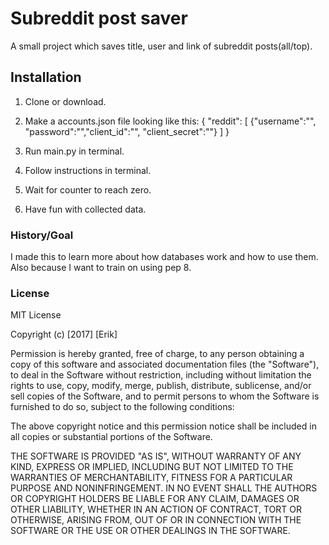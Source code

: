 # Subreddit post saver

A small project which saves title, user and link of subreddit posts(all/top).

## Installation

1. Clone or download.
2. Make a accounts.json file looking like this:
    {
        "reddit":
        [
            {"username":"", "password":"","client_id":"", "client_secret":""}
        ]
    }

3. Run main.py in terminal.
4. Follow instructions in terminal.
5. Wait for counter to reach zero.
6. Have fun with collected data.

### History/Goal

I made this to learn more about how databases work and how to use them. Also because I want to train on using pep 8.

### License

MIT License

Copyright (c) [2017] [Erik]

Permission is hereby granted, free of charge, to any person obtaining a copy
of this software and associated documentation files (the "Software"), to deal
in the Software without restriction, including without limitation the rights
to use, copy, modify, merge, publish, distribute, sublicense, and/or sell
copies of the Software, and to permit persons to whom the Software is
furnished to do so, subject to the following conditions:

The above copyright notice and this permission notice shall be included in all
copies or substantial portions of the Software.

THE SOFTWARE IS PROVIDED "AS IS", WITHOUT WARRANTY OF ANY KIND, EXPRESS OR
IMPLIED, INCLUDING BUT NOT LIMITED TO THE WARRANTIES OF MERCHANTABILITY,
FITNESS FOR A PARTICULAR PURPOSE AND NONINFRINGEMENT. IN NO EVENT SHALL THE
AUTHORS OR COPYRIGHT HOLDERS BE LIABLE FOR ANY CLAIM, DAMAGES OR OTHER
LIABILITY, WHETHER IN AN ACTION OF CONTRACT, TORT OR OTHERWISE, ARISING FROM,
OUT OF OR IN CONNECTION WITH THE SOFTWARE OR THE USE OR OTHER DEALINGS IN THE
SOFTWARE.
